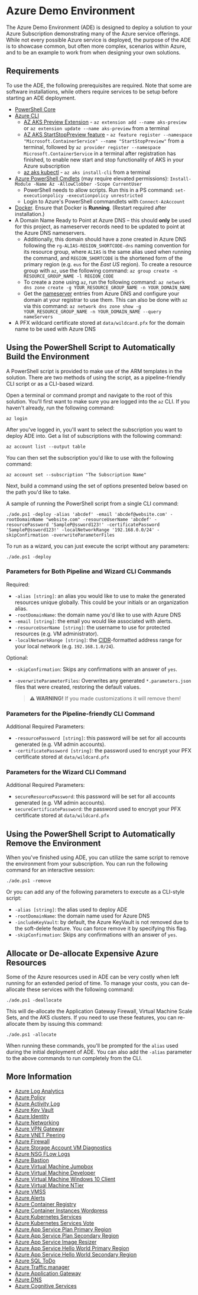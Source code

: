 # Azure Demo Environment

The Azure Demo Environment (ADE) is designed to deploy a solution to your Azure
Subscription demonstrating many of the Azure service offerings. While not every
possible Azure service is deployed, the purpose of the ADE is to showcase
common, but often more complex, scenarios within Azure, and to be an example to
work from when designing your own solutions.

## Requirements

To use the ADE, the following prerequisites are required. Note that some are
software installations, while others require services to be setup before
starting an ADE deployment.

- [PowerShell Core](https://docs.microsoft.com/en-us/powershell/scripting/install/installing-powershell?view=powershell-7)
- [Azure CLI](https://docs.microsoft.com/en-us/cli/azure/install-azure-cli?view=azure-cli-latest)
  - [AZ AKS Preview Extension](https://docs.microsoft.com/en-us/azure/aks/start-stop-cluster) -
    `az extension add --name aks-preview` or
    `az extension update --name aks-preview` from a terminal
  - [AZ AKS StartStopPreview feature](https://docs.microsoft.com/en-us/azure/aks/start-stop-cluster#register-the-startstoppreview-preview-feature) -
    `az feature register --namespace "Microsoft.ContainerService" --name "StartStopPreview"`
    from a terminal, followed by
    `az provider register --namespace Microsoft.ContainerService` in a terminal
    after registration has finished, to enable new start and stop functionality
    of AKS in your Azure subscription
  - [az aks kubectl](https://docs.microsoft.com/en-us/cli/azure/aks?view=azure-cli-latest#az_aks_install_cli) -
    `az aks install-cli` from a terminal
- [Azure PowerShell Cmdlets](https://docs.microsoft.com/en-us/powershell/azure/install-az-ps)
  (may require elevated permissions):
  `Install-Module -Name Az -AllowClobber -Scope CurrentUser`
  - PowerShell needs to allow scripts. Run this in a PS command:
    `set-executionpolicy -executionpolicy unrestricted`
  - Login to Azure's PowerShell commandlets with `Connect-AzAccount`
- [Docker](https://docs.docker.com/get-docker/). Ensure that Docker is
  **Running**. (Restart required after installation.)
- A Domain Name Ready to Point at Azure DNS – this should **only** be used for
  this project, as nameserver records need to be updated to point at the Azure
  DNS nameservers.
  - Additionally, this domain should have a zone created in Azure DNS following
    the `rg-ALIAS-REGION_SHORTCODE-dns` naming convention for its resource
    group, where `ALIAS` is the same alias used when running the command, and
    `REGION_SHORTCODE` is the shortened form of the primary region (e.g. `eus`
    for the _East US_ region). To create a resource group with `az`, use the
    following command: `az group create -n RESOURCE_GROUP_NAME -l REGION_CODE`
  - To create a zone using `az`, run the following command:
    `az network dns zone create -g YOUR_RESOURCE_GROUP_NAME -n YOUR_DOMAIN_NAME`
  - Get the 
    [nameserver](https://docs.microsoft.com/en-us/azure/dns/dns-delegate-domain-azure-dns#retrieve-name-servers)
    entries from Azure DNS and configure your domain at your registrar to use
    them. This can also be done with `az` via this command:
    `az network dns zone show -g YOUR_RESOURCE_GROUP_NAME -n YOUR_DOMAIN_NAME --query nameServers`
- A PFX wildcard certificate stored at `data/wildcard.pfx` for the domain name
  to be used with Azure DNS

## Using the PowerShell Script to Automatically Build the Environment

A PowerShell script is provided to make use of the ARM templates in the
solution. There are two methods of using the script, as a pipeline-friendly CLI
script or as a CLI-based wizard.

Open a terminal or command prompt and navigate to the root of this solution.
You'll first want to make sure you are logged into the `az` CLI. If you haven't
already, run the following command:

`az login`

After you've logged in, you'll want to select the subscription you want to
deploy ADE into. Get a list of subscriptions with the following command:

`az account list --output table`

You can then set the subscription you'd like to use with the following command:

`az account set --subscription "The Subscription Name"`

Next, build a command using the set of options presented below based on the path
you'd like to take.

A sample of running the PowerShell script from a single CLI command:

`./ade.ps1 -deploy -alias 'abcdef' -email 'abcdef@website.com' -rootDomainName "website.com" -resourceUserName 'abcdef' -resourcePassword 'SampleP@ssword123!' -certificatePassword 'SampleP@ssword123!' -localNetworkRange '192.168.0.0/24' -skipConfirmation -overwriteParameterFiles`

To run as a wizard, you can just execute the script without any parameters:

`./ade.ps1 -deploy`

### Parameters for Both Pipeline and Wizard CLI Commands

Required:

- `-alias [string]`: an alias you would like to use to make the generated
  resources unique globally. This could be your initials or an organization
  alias.
- `-rootDomainName`: the domain name you'd like to use with Azure DNS
- `-email [string]`: the email you would like associated with alerts.
- `-resourceUserName [string]`: the username to use for protected resources
  (e.g. VM administrator).
- `-localNetworkRange [string]`: the
  [CIDR](https://en.wikipedia.org/wiki/Classless_Inter-Domain_Routing)-formatted
  address range for your local network (e.g. `192.168.1.0/24`).

Optional:

- `-skipConfirmation`: Skips any confirmations with an answer of `yes`.
- `-overwriteParameterFiles`: Overwrites any generated `*.parameters.json` files
  that were created, restoring the default values.

  > **:warning: WARNING!** If you made customizations it will remove them!

### Parameters for the Pipeline-friendly CLI Command

Additional Required Parameters:

- `-resourcePassword [string]`: this password will be set for all accounts
  generated (e.g. VM admin accounts).
- `-certificatePassword [string]`: the password used to encrypt your PFX
  certificate stored at `data/wildcard.pfx`

### Parameters for the Wizard CLI Command

Additional Required Parameters:

- `secureResourcePassword`: this password will be set for all accounts generated
  (e.g. VM admin accounts).
- `secureCertificatePassword`: the password used to encrypt your PFX certificate
  stored at `data/wildcard.pfx`

## Using the PowerShell Script to Automatically Remove the Environment

When you've finished using ADE, you can utilize the same script to remove the
environment from your subscription. You can run the following command for an
interactive session:

`./ade.ps1 -remove`

Or you can add any of the following parameters to execute as a CLI-style script:

- `-alias [string]`: the alias used to deploy ADE
- `-rootDomainName`: the domain name used for Azure DNS
- `-includeKeyVault`: by default, the Azure KeyVault is not removed due to the
  soft-delete feature. You can force remove it by specifying this flag.
- `-skipConfirmation`: Skips any confirmations with an answer of `yes`.

## Allocate or De-allocate Expensive Azure Resources

Some of the Azure resources used in ADE can be very costly when left running for
an extended period of time. To manage your costs, you can de-allocate these
services with the following command:

`./ade.ps1 -deallocate`

This will de-allocate the Application Gateway Firewall, Virtual Machine Scale
Sets, and the AKS clusters. If you need to use these features, you can
re-allocate them by issuing this command:

`./ade.ps1 -allocate`

When running these commands, you'll be prompted for the `alias` used during the
initial deployment of ADE. You can also add the `-alias` parameter to the above
commands to run completely from the CLI.

## More Information

- [Azure Log Analytics](./deployments/azure_log_analytics/azure_log_analytics.md)
- [Azure Policy](./deployments/azure_policy/azure_policy.md)
- [Azure Activity Log](./deployments/azure_activity_log/azure_activity_log.md)
- [Azure Key Vault](./deployments/azure_key_vault/azure_key_vault.md)
- [Azure Identity](./deployments/azure_identity/azure_identity.md)
- [Azure Networking](./deployments/azure_networking/azure_networking.md)
- [Azure VPN Gateway](./deployments/azure_vpn_gateway/azure_vpn_gateway.md)
- [Azure VNET Peering](./deployments/azure_vnet_peering/azure_vnet_peering.md)
- [Azure Firewall](./deployments/azure_firewall/azure_firewall.md)
- [Azure Storage Account VM Diagnostics](./deployments/azure_storage_account_vm_diagnostics/azure_storage_account_vm_diagnostics.md)
- [Azure NSG FLow Logs](./deployments/azure_nsg_flow_logs/azure_nsg_flow_logs.md)
- [Azure Bastion](./deployments/azure_bastion/azure_bastion/azure_bastion.md)
- [Azure Virtual Machine Jumpbox](./deployments/azure_virtual_machine_jumpbox/azure_virtual_machine_jumpbox.md)
- [Azure Virtual Machine Developer](./deployments/azure_virtual_machine_developer/azure_virtual_machine_developer.md)
- [Azure Virtual Machine Windows 10 Client](./deployments/azure_virtual_machine_windows_10_client/azure_virtual_machine_windows_10_client.md)
- [Azure Virtual Machine NTier](./deployments/azure_virtual_machine_ntier/azure_virtual_machine_ntier.md)
- [Azure VMSS](./deployments/azure_vmss/azure_vmss.md)
- [Azure Alerts](./deployments/azure_alerts/azure_alerts.md)
- [Azure Container Registry](./deployments/azure_container_registry/azure_container_registry.md)
- [Azure Container Instances Wordpress](./deployments/azure_container_instances_wordpress/azure_container_instances_wordpress.md)
- [Azure Kubernetes Services](./deployments/azure_kubernetes_services/azure_kubernetes_services.md)
- [Azure Kubernetes Services Vote](./deployments/azure_kubernetes_services_vote/azure_kubernetes_services_vote.md)
- [Azure App Service Plan Primary Region](./deployments/azure_app_service_plan_primary_region/azure_app_service_plan_primary_region.md)
- [Azure App Service Plan Secondary Region](./deployments/azure_app_service_plan_secondary_region/azure_app_service_plan_secondary_region.md)
- [Azure App Service Image Resizer](./deployments/azure_app_service_imageresizer/azure_app_service_imageresizer.md)
- [Azure App Service Hello World Primary Region](./deployments/azure_app_service_helloworld_primary_region/azure_app_service_helloworld_primary_region.md)
- [Azure App Service Hello World Secondary Region](./deployments/azure_app_service_helloworld_secondary_region/azure_app_service_helloworld_secondary_region.md)
- [Azure SQL ToDo](./deployments/azure_sql_todo/azure_sql_todo.md)
- [Azure Traffic manager](./deployments/azure_traffic_manager/azure_traffic_manager.md)
- [Azure Application Gateway](./deployments/azure_application_gateway/azure_application_gateway.md)
- [Azure DNS](./deployments/azure_dns/azure_dns.md)
- [Azure Cognitive Services](./deployments/azure_cognitive_services/azure_cognitive_services.md)
